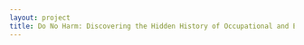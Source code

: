 ```yaml
--- 
layout: project 
title: Do No Harm: Discovering the Hidden History of Occupational and Environmental Health in the Dr. Robert A.Kehoe Collection
---
```



